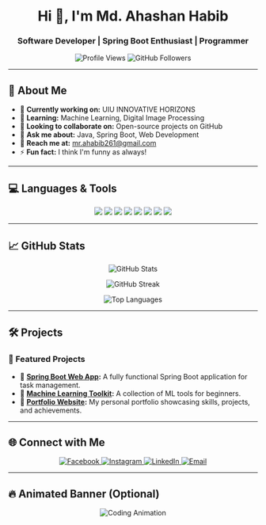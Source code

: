 <h1 align="center">Hi 👋, I'm Md. Ahashan Habib</h1>
<h3 align="center">Software Developer | Spring Boot Enthusiast | Programmer</h3>

<p align="center">
  <img src="https://komarev.com/ghpvc/?username=mr-ahabib&label=Profile%20views&color=blueviolet&style=for-the-badge" alt="Profile Views" />
  <img src="https://img.shields.io/github/followers/mr-ahabib?color=blueviolet&style=for-the-badge" alt="GitHub Followers" />
</p>

---

## 🚀 About Me
- 🔭 **Currently working on:** UIU INNOVATIVE HORIZONS  
- 🌱 **Learning:** Machine Learning, Digital Image Processing  
- 👯 **Looking to collaborate on:** Open-source projects on GitHub  
- 💬 **Ask me about:** Java, Spring Boot, Web Development  
- 📧 **Reach me at:** [mr.ahabib261@gmail.com](mailto:mr.ahabib261@gmail.com)  
- ⚡ **Fun fact:** I think I'm funny as always!

---

## 💻 Languages & Tools

<p align="center">
  <img src="https://img.shields.io/badge/Java-ED8B00?style=for-the-badge&logo=java&logoColor=white" />
  <img src="https://img.shields.io/badge/SpringBoot-6DB33F?style=for-the-badge&logo=spring&logoColor=white" />
  <img src="https://img.shields.io/badge/Python-3776AB?style=for-the-badge&logo=python&logoColor=white" />
  <img src="https://img.shields.io/badge/MySQL-4479A1?style=for-the-badge&logo=mysql&logoColor=white" />
  <img src="https://img.shields.io/badge/HTML-E34F26?style=for-the-badge&logo=html5&logoColor=white" />
  <img src="https://img.shields.io/badge/CSS-1572B6?style=for-the-badge&logo=css3&logoColor=white" />
  <img src="https://img.shields.io/badge/JavaScript-F7DF1E?style=for-the-badge&logo=javascript&logoColor=black" />
  <img src="https://img.shields.io/badge/Linux-FCC624?style=for-the-badge&logo=linux&logoColor=black" />
</p>

---

## 📈 GitHub Stats
<p align="center">
  <img src="https://github-readme-stats.vercel.app/api?username=mr-ahabib&show_icons=true&theme=radical&hide_border=true" alt="GitHub Stats" />
</p>

<p align="center">
  <img src="https://github-readme-streak-stats.herokuapp.com/?user=mr-ahabib&theme=radical&hide_border=true" alt="GitHub Streak" />
</p>

<p align="center">
  <img src="https://github-readme-stats.vercel.app/api/top-langs/?username=mr-ahabib&layout=compact&theme=radical&hide_border=true" alt="Top Languages" />
</p>

---

## 🛠️ Projects

### 🚀 Featured Projects
- 🌟 **[Spring Boot Web App](https://github.com/mr-ahabib/spring-boot-web-app):** A fully functional Spring Boot application for task management.  
- 🌟 **[Machine Learning Toolkit](https://github.com/mr-ahabib/ml-toolkit):** A collection of ML tools for beginners.  
- 🌟 **[Portfolio Website](https://github.com/mr-ahabib/portfolio):** My personal portfolio showcasing skills, projects, and achievements.

---

## 🌐 Connect with Me
<p align="center">
  <a href="https://fb.com/mr.ahashan" target="_blank">
    <img src="https://img.shields.io/badge/Facebook-1877F2?style=for-the-badge&logo=facebook&logoColor=white" alt="Facebook" />
  </a>
  <a href="https://instagram.com/_habib_ahashan" target="_blank">
    <img src="https://img.shields.io/badge/Instagram-E4405F?style=for-the-badge&logo=instagram&logoColor=white" alt="Instagram" />
  </a>
  <a href="https://linkedin.com/in/ahashan-habib" target="_blank">
    <img src="https://img.shields.io/badge/LinkedIn-0077B5?style=for-the-badge&logo=linkedin&logoColor=white" alt="LinkedIn" />
  </a>
  <a href="mailto:mr.ahabib261@gmail.com">
    <img src="https://img.shields.io/badge/Email-D14836?style=for-the-badge&logo=gmail&logoColor=white" alt="Email" />
  </a>
</p>

---

## 🔥 Animated Banner (Optional)
<p align="center">
  <img src="https://user-images.githubusercontent.com/48458447/207437503-99e4a6a2-123d-4d9a-b6f1-2e3609a4327f.gif" alt="Coding Animation" />
</p>
